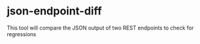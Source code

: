 # json-endpoint-diff
This tool will compare the JSON output of two REST endpoints to check for regressions
